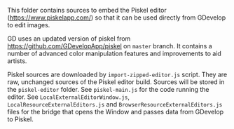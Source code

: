This folder contains sources to embed the Piskel editor (https://www.piskelapp.com/) so that it can
be used directly from GDevelop to edit images.

GD uses an updated version of piskel from <https://github.com/GDevelopApp/piskel> on `master` branch.
It contains a number of advanced color manipulation features and improvements to aid artists.

Piskel sources are downloaded by `import-zipped-editor.js` script. They are raw, unchanged sources
of the Piskel editor build. Sources will be stored in the `piskel-editor` folder.
See `piskel-main.js` for the code running the editor.
See `LocalExternalEditorWindow.js`, `LocalResourceExternalEditors.js` and `BrowserResourceExternalEditors.js` files for the bridge that opens the Window and passes data from GDevelop to Piskel.
